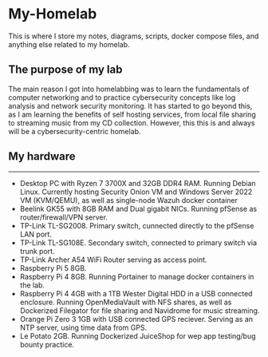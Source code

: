# My-Homelab

This is where I store my notes, diagrams, scripts, docker compose files, and anything else related to my homelab.

## The purpose of my lab

The main reason I got into homelabbing was to learn the fundamentals of computer networking and to practice cybersecurity concepts like log analysis and network security monitoring. It has started to go beyond this, as I am learning the benefits of self hosting services, from local file sharing to streaming music from my CD collection. However, this this is and always will be a cybersecurity-centric homelab.

## My hardware
---
- Desktop PC with Ryzen 7 3700X and 32GB DDR4 RAM. Running Debian Linux. Currently hosting Security Onion VM and Windows Server 2022 VM (KVM/QEMU), as well as single-node Wazuh docker container
- Beelink GK55 with 8GB RAM and Dual gigabit NICs. Running pfSense as router/firewall/VPN server.
- TP-Link TL-SG2008. Primary switch, cunnected directly to the pfSense LAN port.
- TP-Link TL-SG108E. Secondary switch, connected to primary switch via trunk port.
- TP-Link Archer A54 WiFi Router serving as access point.
- Raspberry Pi 5 8GB.
- Raspberry Pi 4 8GB. Running Portainer to manage docker containers in the lab.
- Raspberry Pi 4 4GB with a 1TB Wester Digital HDD in a USB connected enclosure. Running OpenMediaVault with NFS shares, as well as Dockerized Filegator for file sharing and Navidrome for music streaming.
- Orange Pi Zero 3 1GB with USB connected GPS reciever. Serving as an NTP server, using time data from GPS.
- Le Potato 2GB. Running Dockerized JuiceShop for wep app testing/bug bounty practice.
